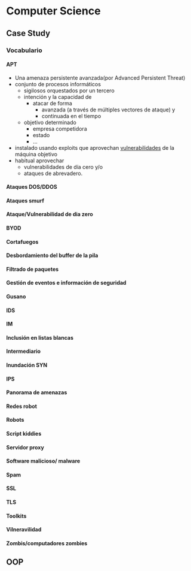 # Computer Science

## Case Study

### Vocabulario

#### APT

-   Una amenaza persistente avanzada(por Advanced Persistent Threat)
-   conjunto de procesos informáticos
    -   sigilosos orquestados por un tercero
    -   intención y la capacidad de
        -   atacar de forma
            -   avanzada (a través de múltiples vectores de ataque) y
            -   continuada en el tiempo
    -   objetivo determinado
        -   empresa competidora
        -   estado
        -   ...
-   instalado usando exploits que aprovechan [vulnerabilidades](#4vulnerabilidad) de la máquina objetivo
-   habitual aprovechar
    -   vulnerabilidades de día cero y/o
    -   ataques de abrevadero.

#### Ataques DOS/DDOS

#### Ataques smurf

#### Ataque/Vulnerabilidad de dia zero

#### BYOD

#### Cortafuegos

#### Desbordamiento del buffer de la pila

#### Filtrado de paquetes

#### Gestión de eventos e información de seguridad

#### Gusano

#### IDS

#### IM

#### Inclusión en listas blancas

#### Intermediario

#### Inundación SYN

#### IPS

#### Panorama de amenazas

#### Redes robot

#### Robots

#### Script kiddies

#### Servidor proxy

#### Software malicioso/ malware

#### Spam

#### SSL

#### TLS

#### Toolkits

#### Vilneravilidad

#### Zombis/computadores zombies

## OOP
